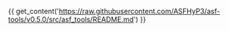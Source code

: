 {{ get_content('https://raw.githubusercontent.com/ASFHyP3/asf-tools/v0.5.0/src/asf_tools/README.md') }}
